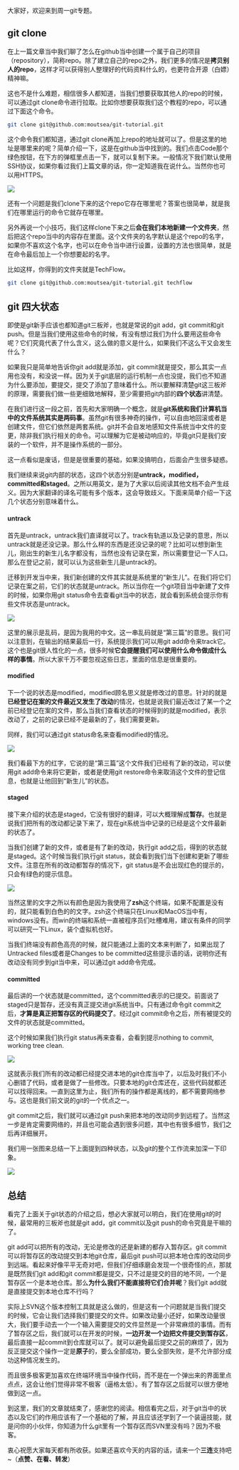 大家好，欢迎来到周一git专题。



## git clone



在上一篇文章当中我们聊了怎么在github当中创建一个属于自己的项目（repository），简称repo。除了建立自己的repo之外，我们更多的情况是**拷贝别人的repo**，这样才可以获得别人整理好的代码资料什么的，也更符合开源（白嫖）精神嘛。



这也不是什么难题，相信很多人都知道，当我们想要获取其他人的repo的时候，可以通过git clone命令进行拉取。比如你想要获取我们这个教程的repo，可以通过下面这个命令。



```bash
git clone git@github.com:moutsea/git-tutorial.git
```



这个命令我们都知道，通过git clone再加上repo的地址就可以了。但是这里的地址是哪里来的呢？简单介绍一下，这是在github当中找到的。我们点击Code那个绿色按钮，在下方的弹框里点击一下，就可以复制下来。一般情况下我们默认使用SSH协议，如果你看过我们上篇文章的话，你一定知道我在说什么。当然你也可以用HTTPS。



![](https://tva1.sinaimg.cn/large/007S8ZIlgy1gihchovyoqj30x00kewhe.jpg)

还有一个问题是我们clone下来的这个repo它存在哪里呢？答案也很简单，就是我们在哪里运行的命令它就存在哪里。



另外再说一个小技巧，我们这样clone下来之后**会在我们本地新建一个文件夹**，然后把这个repo当中的内容存在里面。这个文件夹的名字默认是这个repo的名字，如果你不喜欢这个名字，也可以在命令当中进行设置，设置的方法也很简单，就是在命令最后加上一个你想要起的名字。



比如这样，你得到的文件夹就是TechFlow。

```bash
git clone git@github.com:moutsea/git-tutorial.git techflow
```



## git 四大状态



即使是git新手应该也都知道git三板斧，也就是常说的git add，git commit和git push。但是当我们使用这些命令的时候，有没有想过我们为什么要用这些命令呢？它们究竟代表了什么含义，这么做的意义是什么，如果我们不这么干又会发生什么？



如果我只是简单地告诉你git add就是添加，git commit就是提交，那么其实一点用也没有，和没说一样。因为关于git底层的运行机制一点也没提，我们也不知道为什么要添加，要提交，提交了添加了意味着什么。所以要解释清楚git这三板斧的原理，需要我们做一些更细致地解释，至少需要把git内部的**四个状态**讲清楚。



在我们进行这一段之前，首先和大家明确一个概念，就是**git系统和我们计算机当中的文件系统其实是两码事**。虽然git有很多神奇的操作，可以自由地回滚或者是创建文件，但它们依然是两套系统。git并不会自发地感知文件系统当中文件的变更，除非我们执行相关的命令。可以理解为它是被动响应的，毕竟git只是我们安装的一个软件，并不是操作系统的一部分。



这一点看似是废话，但是是很重要的基础，如果没搞明白，后面会产生很多疑惑。



我们继续来说git内部的状态，这四个状态分别是**untrack，modified，committed和staged**。之所以用英文，是为了大家以后阅读其他文档不会产生歧义。因为大家翻译的译名可能有多个版本，这会导致歧义。下面来简单介绍一下这几个状态分别意味着什么。



#### untrack



首先是untrack，untrack我们直译就可以了。track有轨道以及记录的意思，所以untrack就是还没记录。那么什么样的东西是还没记录的呢？比如可以想到新生儿，刚出生的新生儿名字都没有，当然也没有记录在案，所以需要登记一下人口。那么在登记之前，就可以认为这些新生儿是untrack的。



迁移到开发当中来，我们新创建的文件其实就是系统里的“新生儿”。在我们将它们记录在案之前，它们的状态就是untrack。所以当你在一个git项目当中新建了文件的时候，如果你用git status命令去查看git当中的状态，就会看到系统会提示你有些文件状态是untrack。



![](https://tva1.sinaimg.cn/large/007S8ZIlgy1gihdhbjsu1j319e0aeaeb.jpg)



这里的展示是乱码，是因为我用的中文。这一串乱码就是“第三篇”的意思。我们可以注意到，在输出的结果最后一行，系统提示我们可以用git add命令来track它。这个也是git很人性化的一点，很多时候**它会提醒我们可以使用什么命令做成什么样的事情**。所以大家千万不要忽视这些日志，里面的信息是很重要的。



#### modified



下一个说的状态是modified，modified顾名思义就是修改过的意思。针对的就是**已经登记在案的文件最近又发生了改动**的情况，也就是说我们最近改过了某一个之前已经登记在案的文件，那么当我们查看状态的时候得到的就是modified，表示改动了，之前的记录已经不是最新的了，我们需要更新。



同样，我们可以通过git status命名来查看modified的情况。



![](https://tva1.sinaimg.cn/large/007S8ZIlgy1gihdo28desj31bg0f6dm0.jpg)



我们看最下方的红字，它说的是“第三篇”这个文件我们已经有了新的改动，可以使用git add命令来将它更新，或者是使用git restore命令来取消这个文件的登记信息，也就是让他回到“新生儿”的状态。



#### staged



接下来介绍的状态是staged，它没有很好的翻译，可以大概理解成**暂存**。也就是说我们把所有的改动都记录下来了，现在git系统当中记录的已经是这个文件最新的状态了。



当我们创建了新的文件，或者是有了新的改动，执行git add之后，得到的状态就是staged。这个时候当我们执行git status，就会看到我们当下创建和更新了哪些文件。注意在所有的改动都暂存的情况下，git status是不会出现红色的提示的，只会有绿色的提示信息。



![](https://tva1.sinaimg.cn/large/007S8ZIlgy1gihdt9d1nvj3182090wi4.jpg)



当然这里的文字之所以有颜色是因为我使用了**zsh**这个终端，如果不配置是没有的，就只能看到白色的的文字。zsh这个终端只在Linux和MacOS当中有，windows没有。而win的终端和系统一直被程序员们吐槽难用，建议有条件的同学可以研究一下Linux，装个虚拟机也好。



当我们终端没有颜色高亮的时候，就只能通过上面的文本来判断了，如果出现了Untracked files或者是Changes to be committed这些提示语的话，说明你还有改动没有同步到git当中来，可以通过git add命令完成。



#### committed



最后讲的一个状态就是committed，这个committed表示的已提交。前面说了staged只是暂存，还没有真正提交进git系统当中。只有通过命令git commit之后，**才算是真正把暂存区的代码提交了**。经过git commit命令之后，所有被提交的文件的状态就是committed。



这个时候如果我们执行git status再来查看，会看到提示nothing to commit, working tree clean.



![](https://tva1.sinaimg.cn/large/007S8ZIlgy1gihe723d2nj315u06uwhi.jpg)



这就表示我们所有的改动都已经提交进本地的git仓库当中了，以后及时我们不小心删错了代码，或者是做了一些修改。只要本地的git仓库还在，这些代码就都还可以找得回来。一直到这里为止，我们所有的操作都是离线的，都不需要网络参与。这也是我们前文说的git的一个优点之一。



git commit之后，我们就可以通过git push来把本地的改动同步到远程了。当然这一步是肯定需要网络的，并且也可能会遇到很多问题，其中也有很多细节，我们之后再详细展开。



我们用一张图来总结一下上面提到四种状态，以及git的整个工作流来加深一下印象。



![](https://tva1.sinaimg.cn/large/007S8ZIlgy1giheap65hej30ov0ecabw.jpg)



## 总结



看完了上面关于git状态的介绍之后，想必大家就可以明白，我们在使用git的时候，最常用的三板斧也就是git add，git commit以及git push的命令究竟是干嘛的了。



git add可以把所有的改动，无论是修改的还是新建的都存入暂存区。git commit可以将暂存区的改动提交到本地git仓库，最后git push可以把本地仓库的改动同步到远端。看起来好像平平无奇对吧，但我们仔细琢磨会发现一个很奇怪的点，那就是既然我们git add和git commit都是提交，只不过是提交的目的地不同，一个是暂存区一个是本地仓库。那么**为什么我们不能直接将它们合并呢**？我们git add就是直接提交到本地仓库不行吗？



实际上SVN这个版本控制工具就是这么做的，但是这有一个问题就是当我们提交的时候，它会让我们选择我们要提交的文件。如果改动量小还好，如果改动量很大，我们要手动去一个一个输入需要提交的文件显然是一个非常麻烦的事情。而有了暂存区之后，我们就可以在开发的时候，**一边开发一个边把文件提交到暂存区**，最后直接一起commit到仓库就可以了。就可以避免最后提交之前的麻烦了，因为反正提交这个操作一定是**原子**的，要么全部成功，要么全部失败，是不允许部分成功这种情况发生的。



而且很多极客更加喜欢在终端环境当中操作代码，而不是在一个弹出来的界面里点点点，这会让他们觉得非常不极客（逼格太低）。有了暂存区之后就可以很方便地做到这一点。



到这里，我们的文章就结束了，感谢您的阅读。相信看完之后，对于git当中的状态以及它们的作用应该有了一个基础的了解，并且应该还学到了一个装逼技能，就是问你的小伙伴，你知道为什么git里有一个暂存区而SVN里没有吗？因为不极客。



衷心祝愿大家每天都有所收获。如果还喜欢今天的内容的话，请来一个**三连**支持吧~（**点赞、在看、转发**）